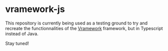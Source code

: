 # vramework-js

This repository is currently being used as a testing ground to try and recreate the functionnalities of the [Vramework](https://github.com/Vhoyon/Vramework) framework, but in Typescript instead of Java.

Stay tuned!
